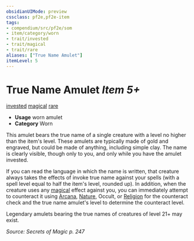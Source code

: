 ```yaml
---
obsidianUIMode: preview
cssclass: pf2e,pf2e-item
tags:
- compendium/src/pf2e/som
- item/category/worn
- trait/invested
- trait/magical
- trait/rare
aliases: ["True Name Amulet"]
itemLevel: 5
---
```

# True Name Amulet *Item 5+*  
[invested](../../../rules/traits/invested.md)  [magical](../../../rules/traits/magical.md)  [rare](../../../rules/traits/rare.md)  

- **Usage** worn amulet
- **Category** Worn

This amulet bears the true name of a single creature with a level no higher than the item's level. These amulets are typically made of gold and engraved, but could be made of anything, including simple clay. The name is clearly visible, though only to you, and only while you have the amulet invested.

If you can read the language in which the name is written, that creature always takes the effects of invoke true name against your spells (with a spell level equal to half the item's level, rounded up). In addition, when the creature uses any [magical](../../../rules/traits/magical.md) effect against you, you can immediately attempt to counteract it using [Arcana](../../skills.md#Arcana), [Nature](../../skills.md#Nature), Occult, or [Religion](../../skills.md#Religion) for the counteract check and the true name amulet's level to determine the counteract level.

Legendary amulets bearing the true names of creatures of level 21+ may exist.

*Source: Secrets of Magic p. 247*